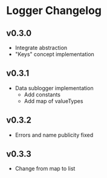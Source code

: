 # Logger Changelog

## v0.3.0

- Integrate abstraction
- "Keys" concept implementation

## v0.3.1

- Data sublogger implementation
  - Add constants
  - Add map of valueTypes

## v0.3.2

- Errors and name publicity fixed

## v0.3.3

- Change from map to list
